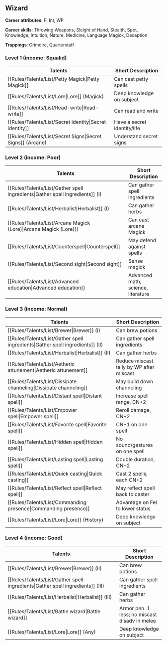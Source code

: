 
## Wizard

**Career attributes**: P, Int, WP

**Career skills**: Throwing Weapons, Sleight of Hand, Stealth, Spot, Knowledge, Intuition, Nature, Medicine, Language Magick, Deception

**Trappings**: Grimoire, Quarterstaff

### Level 1 (income: Squalid)

| Talents | Short Description |
| --- | --- |
| [[Rules/Talents/List/Petty Magick\|Petty Magick]] | Can cast petty spells |
| [[Rules/Talents/List/Lore\|Lore]] (Magick) | Deep knowledge on subject |
| [[Rules/Talents/List/Read-write\|Read-write]] | Can read and write |
| [[Rules/Talents/List/Secret identity\|Secret identity]] | Have a secret identity/life |
| [[Rules/Talents/List/Secret Signs\|Secret Signs]] (Arcane) | Understand secret signs |


### Level 2 (income: Poor)

| Talents | Short Description |
| --- | --- |
| [[Rules/Talents/List/Gather spell ingredients\|Gather spell ingredients]] (I) | Can gather spell ingredients |
| [[Rules/Talents/List/Herbalist\|Herbalist]] (I) | Can gather herbs |
| [[Rules/Talents/List/Arcane Magick (Lore)\|Arcane Magick (Lore)]] | Can cast arcane Magick |
| [[Rules/Talents/List/Counterspell\|Counterspell]] | May defend against spells |
| [[Rules/Talents/List/Second sight\|Second sight]] | Sense magick |
| [[Rules/Talents/List/Advanced education\|Advanced education]] | Advanced math, science, literature |


### Level 3 (income: Normal)

| Talents | Short Description |
| --- | --- |
| [[Rules/Talents/List/Brewer\|Brewer]] (I) | Can brew potions |
| [[Rules/Talents/List/Gather spell ingredients\|Gather spell ingredients]] (II) | Can gather spell ingredients |
| [[Rules/Talents/List/Herbalist\|Herbalist]] (II) | Can gather herbs |
| [[Rules/Talents/List/Aetheric attunement\|Aetheric attunement]] | Reduce miscast tally by WP after miscast |
| [[Rules/Talents/List/Dissipate channeling\|Dissipate channeling]] | May build down channeling |
| [[Rules/Talents/List/Distant spell\|Distant spell]] | Increase spell range, CN+2 |
| [[Rules/Talents/List/Empower spell\|Empower spell]] | Reroll damage, CN+2 |
| [[Rules/Talents/List/Favorite spell\|Favorite spell]] | CN-1 on one spell |
| [[Rules/Talents/List/Hidden spell\|Hidden spell]] | No sound/gestures on one spell |
| [[Rules/Talents/List/Lasting spell\|Lasting spell]] | Double duration, CN+2 |
| [[Rules/Talents/List/Quick casting\|Quick casting]] | Cast 2 spells, each CN+2 |
| [[Rules/Talents/List/Reflect spell\|Reflect spell]] | May reflect spell back to caster |
| [[Rules/Talents/List/Commanding presence\|Commanding presence]] | Advantage on Fel to lower status |
| [[Rules/Talents/List/Lore\|Lore]] (History) | Deep knowledge on subject |


### Level 4 (income: Good)

| Talents | Short Description |
| --- | --- |
| [[Rules/Talents/List/Brewer\|Brewer]] (II) | Can brew potions |
| [[Rules/Talents/List/Gather spell ingredients\|Gather spell ingredients]] (III) | Can gather spell ingredients |
| [[Rules/Talents/List/Herbalist\|Herbalist]] (III) | Can gather herbs |
| [[Rules/Talents/List/Battle wizard\|Battle wizard]] | Armor pen. 1 less; no miscast disadv in melee |
| [[Rules/Talents/List/Lore\|Lore]] (Any) | Deep knowledge on subject |


